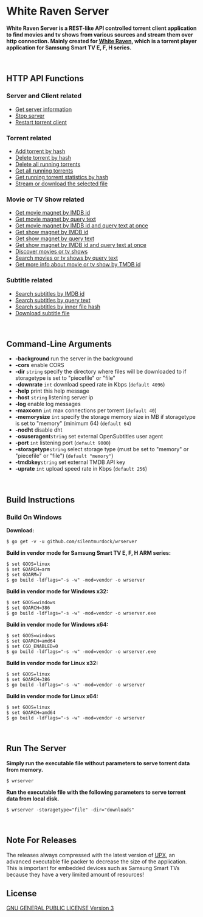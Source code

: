 # White Raven Server

**White Raven Server is a REST-like API controlled torrent client application to find movies and tv shows from various sources and stream them over http connection. Mainly created for [White Raven](https://github.com/silentmurdock/whiteraven), which is a torrent player application for  Samsung Smart TV E, F, H series.**

<br/>

## HTTP API Functions
### Server and Client related
* [Get server information](documents/api/about.md)
* [Stop server](documents/api/stop.md)
* [Restart torrent client](documents/api/restart.md)

### Torrent related
* [Add torrent by hash](documents/api/add.md)
* [Delete torrent by hash](documents/api/delete.md)
* [Delete all running torrents](documents/api/deleteall.md)
* [Get all running torrents](documents/api/torrents.md)
* [Get running torrent statistics by hash](documents/api/stats.md)
* [Stream or download the selected file](documents/api/get.md)

### Movie or TV Show related
* [Get movie magnet by IMDB id](documents/api/moviebyimdb.md)
* [Get movie magnet by query text](documents/api/moviebytext.md)
* [Get movie magnet by IMDB id and query text at once](documents/api/moviebyboth.md)
* [Get show magnet by IMDB id](documents/api/showbyimdb.md)
* [Get show magnet by query text](documents/api/showbytext.md)
* [Get show magnet by IMDB id and query text at once](documents/api/showbyboth.md)
* [Discover movies or tv shows](documents/api/tmdbdiscover.md)
* [Search movies or tv shows by query text](documents/api/tmdbsearch.md)
* [Get more info about movie or tv show by TMDB id](documents/api/tmdbinfo.md)

### Subtitle related
* [Search subtitles by IMDB id](documents/api/subtitlesbyimdb.md)
* [Search subtitles by query text](documents/api/subtitlesbytext.md)
* [Search subtitles by inner file hash](documents/api/subtitlesbyhash.md)
* [Download subtitle file](documents/api/getsubtitle.md)
<br/>

## Command-Line Arguments
* **-background** run the server in the background
* **-cors** enable CORS
* **-dir** `string` specify the directory where files will be downloaded to if storagetype is set to "piecefile" or "file"
* **-downrate** `int` download speed rate in Kbps (`default 4096`)
* **-help** print this help message
* **-host** `string` listening server ip
* **-log** enable log messages
* **-maxconn** `int` max connections per torrent (`default 40`)
* **-memorysize** `int` specify the storage memory size in MB if storagetype is set to "memory" (minimum 64) (`default 64`)
* **-nodht** disable dht
* **-osuseragent**`string` set external OpenSubtitles user agent
* **-port** `int` listening port (`default 9000`)
* **-storagetype**`string` select storage type (must be set to "memory" or "piecefile" or "file") (`default "memory"`)
* **-tmdbkey**`string` set external TMDB API key
* **-uprate** `int` upload speed rate in Kbps (`default 256`)
<br/>

## Build Instructions

### Build On Windows
**Download:**
```
$ go get -v -u github.com/silentmurdock/wrserver
```
**Build in vendor mode for Samsung Smart TV E, F, H ARM series:**
```
$ set GOOS=linux
$ set GOARCH=arm
$ set GOARM=7
$ go build -ldflags="-s -w" -mod=vendor -o wrserver
```
**Build in vendor mode for Windows x32:**
```
$ set GOOS=windows
$ set GOARCH=386
$ go build -ldflags="-s -w" -mod=vendor -o wrserver.exe
```
**Build in vendor mode for Windows x64:**
```
$ set GOOS=windows
$ set GOARCH=amd64
$ set CGO_ENABLED=0
$ go build -ldflags="-s -w" -mod=vendor -o wrserver.exe
```
**Build in vendor mode for Linux x32:**
```
$ set GOOS=linux
$ set GOARCH=386
$ go build -ldflags="-s -w" -mod=vendor -o wrserver
```
**Build in vendor mode for Linux x64:**
```
$ set GOOS=linux
$ set GOARCH=amd64
$ go build -ldflags="-s -w" -mod=vendor -o wrserver
```
<br/>

## Run The Server

**Simply run the executable file without parameters to serve torrent data from memory.**
```
$ wrserver
```
**Run the executable file with the following parameters to serve torrent data from local disk.**
```
$ wrserver -storagetype="file" -dir="downloads"
```
<br/>

## Note For Releases

The releases always compressed with the latest version of [UPX](https://upx.github.io), an advanced executable file packer to decrease the size of the application. This is important for embedded devices such as Samsung Smart TVs because they have a very limited amount of resources!
<br/>

## License
[GNU GENERAL PUBLIC LICENSE Version 3](LICENSE)